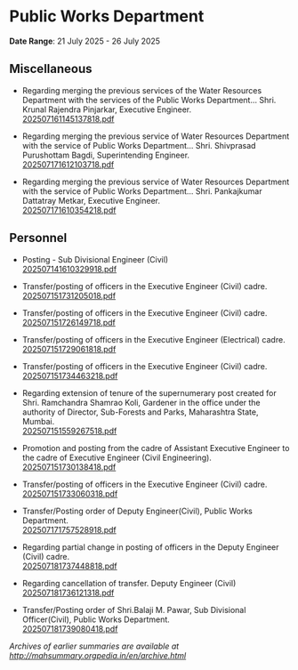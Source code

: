 # Public Works Department

**Date Range**: 21 July 2025 - 26 July 2025


## Miscellaneous
- Regarding merging the previous services of the Water Resources Department with the services of the Public Works Department... Shri. Krunal Rajendra Pinjarkar, Executive Engineer.\
  [202507161145137818.pdf](https://gr.maharashtra.gov.in/Site/Upload/Government%20Resolutions/English/202507161145137818.pdf)

- Regarding merging the previous service of Water Resources Department with the service of Public Works Department... Shri. Shivprasad Purushottam Bagdi, Superintending Engineer.\
  [202507171612103718.pdf](https://gr.maharashtra.gov.in/Site/Upload/Government%20Resolutions/English/202507171612103718.pdf)

- Regarding merging the previous service of Water Resources Department with the service of Public Works Department... Shri. Pankajkumar Dattatray Metkar, Executive Engineer.\
  [202507171610354218.pdf](https://gr.maharashtra.gov.in/Site/Upload/Government%20Resolutions/English/202507171610354218.pdf)

## Personnel
- Posting - Sub Divisional Engineer (Civil)\
  [202507141610329918.pdf](https://gr.maharashtra.gov.in/Site/Upload/Government%20Resolutions/English/202507141610329918.pdf)

- Transfer/posting of officers in the Executive Engineer (Civil) cadre.\
  [202507151731205018.pdf](https://gr.maharashtra.gov.in/Site/Upload/Government%20Resolutions/English/202507151731205018.pdf)

- Transfer/posting of officers in the Executive Engineer (Civil) cadre.\
  [202507151726149718.pdf](https://gr.maharashtra.gov.in/Site/Upload/Government%20Resolutions/English/202507151726149718.pdf)

- Transfer/posting of officers in the Executive Engineer (Electrical) cadre.\
  [202507151729061818.pdf](https://gr.maharashtra.gov.in/Site/Upload/Government%20Resolutions/English/202507151729061818.pdf)

- Transfer/posting of officers in the Executive Engineer (Civil) cadre.\
  [202507151734463218.pdf](https://gr.maharashtra.gov.in/Site/Upload/Government%20Resolutions/English/202507151734463218.pdf)

- Regarding extension of tenure of the supernumerary post created for Shri. Ramchandra Shamrao Koli, Gardener in the office under the authority of Director, Sub-Forests and Parks, Maharashtra State, Mumbai.\
  [202507151559267518.pdf](https://gr.maharashtra.gov.in/Site/Upload/Government%20Resolutions/English/202507151559267518.pdf)

- Promotion and posting from the cadre of Assistant Executive Engineer to the cadre of Executive Engineer (Civil Engineering).\
  [202507151730138418.pdf](https://gr.maharashtra.gov.in/Site/Upload/Government%20Resolutions/English/202507151730138418.pdf)

- Transfer/posting of officers in the Executive Engineer (Civil) cadre.\
  [202507151733060318.pdf](https://gr.maharashtra.gov.in/Site/Upload/Government%20Resolutions/English/202507151733060318.pdf)

- Transfer/Posting order of Deputy Engineer(Civil), Public Works Department.\
  [202507171757528918.pdf](https://gr.maharashtra.gov.in/Site/Upload/Government%20Resolutions/English/202507171757528918.pdf)

- Regarding partial change in posting of officers in the Deputy Engineer (Civil) cadre.\
  [202507181737448818.pdf](https://gr.maharashtra.gov.in/Site/Upload/Government%20Resolutions/English/202507181737448818.pdf)

- Regarding cancellation of transfer. Deputy Engineer (Civil)\
  [202507181736121318.pdf](https://gr.maharashtra.gov.in/Site/Upload/Government%20Resolutions/English/202507181736121318.pdf)

- Transfer/Posting order of Shri.Balaji M. Pawar, Sub Divisional Officer(Civil), Public Works Department.\
  [202507181739080418.pdf](https://gr.maharashtra.gov.in/Site/Upload/Government%20Resolutions/English/202507181739080418.pdf)


*Archives of earlier summaries are available at http://mahsummary.orgpedia.in/en/archive.html*